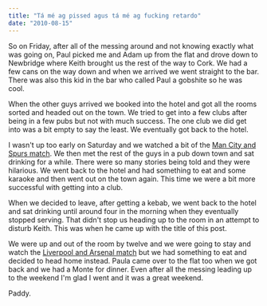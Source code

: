 ```yaml
---
title: "Tá mé ag pissed agus tá mé ag fucking retardo"
date: "2010-08-15"
---
```

So on Friday, after all of the messing around and not knowing exactly what was going on, Paul picked me and Adam up from the flat and drove down to Newbridge where Keith brought us the rest of the way to Cork. We had a few cans on the way down and when we arrived we went straight to the bar. There was also this kid in the bar who called Paul a gobshite so he was cool.

When the other guys arrived we booked into the hotel and got all the rooms sorted and headed out on the town. We tried to get into a few clubs after being in a few pubs but not with much success. The one club we did get into was a bit empty to say the least. We eventually got back to the hotel.

I wasn't up too early on Saturday and we watched a bit of the [Man City and Spurs match](http://www.rte.ie/sport/soccer/2010/0814/tottenham_mancity.html). We then met the rest of the guys in a pub down town and sat drinking for a while. There were so many stories being told and they were hilarious. We went back to the hotel and had something to eat and some karaoke and then went out on the town again. This time we were a bit more successful with getting into a club.

When we decided to leave, after getting a kebab, we went back to the hotel and sat drinking until around four in the morning when they eventually stopped serving. That didn't stop us heading up to the room in an attempt to disturb Keith. This was when he came up with the title of this post.

We were up and out of the room by twelve and we were going to stay and watch the [Liverpool and Arsenal match](http://www.rte.ie/sport/soccer/2010/0815/liverpool_arsenal.html) but we had something to eat and decided to head home instead. Paula came over to the flat too when we got back and we had a Monte for dinner. Even after all the messing leading up to the weekend I'm glad I went and it was a great weekend.

Paddy.
